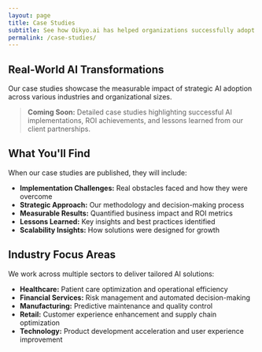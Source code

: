 ```yaml
---
layout: page
title: Case Studies
subtitle: See how Oikyo.ai has helped organizations successfully adopt AI technologies and transform their operations
permalink: /case-studies/
---
```


<div class="service-section" markdown="1">

## Real-World AI Transformations

Our case studies showcase the measurable impact of strategic AI adoption across various industries and organizational sizes.

> **Coming Soon:** Detailed case studies highlighting successful AI implementations, ROI achievements, and lessons learned from our client partnerships.

</div>

<div class="service-section" markdown="1">

## What You'll Find

When our case studies are published, they will include:

- **Implementation Challenges:** Real obstacles faced and how they were overcome
- **Strategic Approach:** Our methodology and decision-making process
- **Measurable Results:** Quantified business impact and ROI metrics
- **Lessons Learned:** Key insights and best practices identified
- **Scalability Insights:** How solutions were designed for growth

</div>

<div class="service-section" markdown="1">

## Industry Focus Areas

We work across multiple sectors to deliver tailored AI solutions:

- **Healthcare:** Patient care optimization and operational efficiency
- **Financial Services:** Risk management and automated decision-making
- **Manufacturing:** Predictive maintenance and quality control
- **Retail:** Customer experience enhancement and supply chain optimization
- **Technology:** Product development acceleration and user experience improvement

</div>